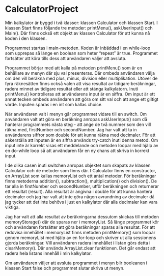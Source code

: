 # CalculatorProject
Min kalkylator är byggd i två klasser: klassen Calculator och klassen Start. 
I klassen Start finns följande tre metoder: printMenu(), askUserInput() och Main(). Där finns också ett objekt av klassen Calculator för att kunna nå koden i den klassen.

Programmet startas i main-metoden. Koden är inbäddad i en while-loop som upprepas så länge en boolean som heter “repeat” är true. Programmet fortsätter att köra tills dess att användaren väljer att avsluta. 

Programmet börjar med att kalla på metoden printMenu() som är en behållare av menyn där sju val presenteras. Där ombeds användaren välja om den vill beräkna med plus, minus, division eller multiplikation. Utöver de fyra räknesätten finns också valen att visa resultat av tidigare beräkningar, radera minnet av tidigare resultat eller att stänga kalkylatorn. Inuti printMenu() kontrolleras att användarens input är en siffra. Om input är ett annat tecken ombeds användaren att göra om sitt val och att ange ett giltigt värde. Inputen sparas i en int som kallas choice.

När användaren valt i menyn går programmet vidare till en switch. Om användaren valt att göra en beräkning anropas askUserInput() som då hanterar programmets nästa steg - att ange de två nummer som den vill räkna med, firstNumber och secondNumber. Jag har valt att ta in användarens siffror som double för att kunna räkna med decimaler. För att säkerställa att inputen är en siffra används try-catch inuti denna metod. Om input inte är korrekt visas ett meddelande och metoden loopar med hjälp av en do-while loop så att användaren får en ny chans att skriva in korrekt input. 

I de olika casen inuti switchen anropas objektet som skapats av klassen Calculator och de metoder som finns där. I Calculator finns en constructor, en ArrayList som kallas memoryList och ett antal metoder. För beräkningar finns metoderna addition(), subtraction(), multiplication() och division(). De tar alla in firstNumber och secondNumber, utför beräkningen och returnerar ett resultat (result). Alla resultat är angivna i double för att kunna hantera decimaler och jag har valt att inte göra någon avrundning av decimaler då jag tycker att det inte behövs i just en kalkylator där alla decimaler kan vara viktiga. 

Jag har valt att alla resultat av beräkningarna dessutom skickas till metoden memoryStorage() där de sparas ner i memoryList. Så länge programmet kör och användaren fortsätter att göra beräkningar sparas alla resultat. För att redovisa innehållet i memoryList finns metoden printMemory() som loopar genom memoryList med hjälp av en for-loop och skriver ut alla sessionens gjorda beräkningar. Vill användaren radera innehållet i listan görs detta i clearMemory(). Där används ArrayList.clear funktionen. Det går endast att radera hela listans innehåll i min kalkylator.

Om användaren väljer att avsluta programmet i menyn blir booleanen i klassen Start false och programmet slutar skriva ut menyn.
